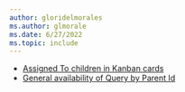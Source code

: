 ```yaml
---
author: gloridelmorales
ms.author: glmorale
ms.date: 6/27/2022
ms.topic: include
---
```


- [Assigned To children in Kanban cards](#assigned-to-children-in-kanban-cards)
- [General availability of Query by Parent Id](#general-availability-of-query-by-parent-id)
